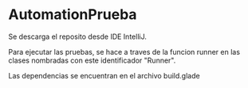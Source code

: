 # AutomationPrueba

Se descarga el reposito desde IDE IntelliJ.

Para ejecutar las pruebas, se hace a traves de la funcion runner en las clases nombradas con este identificador "Runner".

Las dependencias se encuentran en el archivo build.glade
